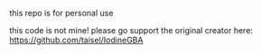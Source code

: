 this repo is for personal use

this code is not mine! please go support the original creator here: https://github.com/taisel/IodineGBA
